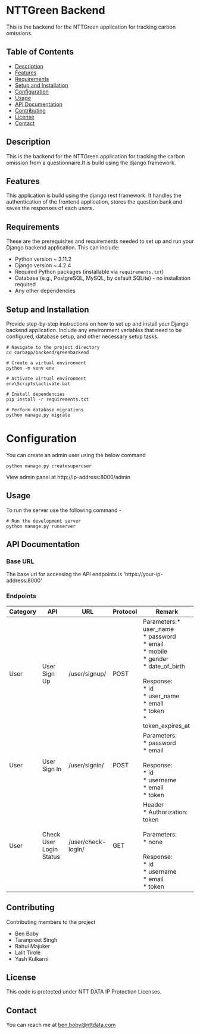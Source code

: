 # NTTGreen Backend

This is the backend for the NTTGreen application for tracking carbon omissions.

## Table of Contents

- [Description](#description)
- [Features](#features)
- [Requirements](#requirements)
- [Setup and Installation](#setup-and-installation)
- [Configuration](#configuration)
- [Usage](#usage)
- [API Documentation](#api-documentation)
- [Contributing](#contributing)
- [License](#license)
- [Contact](#contact)

## Description

This is the backend for the NTTGreen application for tracking the carbon omission from a questionnaire.It is build using the django framework.

## Features

This application is build using the django rest framework. It handles the authentication of the frontend application, stores the question bank and saves the responses of each users .

## Requirements

These are the prerequisites and requirements needed to set up and run your Django backend application. This can include:

- Python version ~ 3.11.2
- Django version ~ 4.2.4
- Required Python packages (installable via `requirements.txt`)
- Database (e.g., PostgreSQL, MySQL, by default SQLite) - no installation required
- Any other dependencies

## Setup and Installation

Provide step-by-step instructions on how to set up and install your Django backend application. Include any environment variables that need to be configured, database setup, and other necessary setup tasks.

```
# Navigate to the project directory
cd carbapp/backend/greenbackend

# Create a virtual environment
python -m venv env

# Activate virtual environment
env\Scripts\activate.bat

# Install dependencies
pip install -r requirements.txt

# Perform database migrations
python manage.py migrate
```


# Configuration
You can create an admin user using the below command
```
python manage.py createsuperuser
```
View admin panel at http://ip-address:8000/admin

## Usage
To run the server use the following command - 

```
# Run the development server
python manage.py runserver
```

## API Documentation
### Base URL
The base url for accessing the API endpoints is 'https://your-ip-address:8000'
### Endpoints
| Category | API                     | URL                 | Protocol | Remark                                                                                                                                                                                    |
| -------- | ----------------------- | ------------------- | -------- | ----------------------------------------------------------------------------------------------------------------------------------------------------------------------------------------- |
| User     | User Sign Up            | /user/signup/      | POST     | Parameters:\* user_name<br>\* password<br>\* email<br>\* mobile<br>\* gender<br>\* date_of_birth<br><br>Response:<br>\* id<br>\* user_name<br>\* email<br>\* token<br>\* token_expires_at |
| User     | User Sign In            | /user/signin/      | POST     | Parameters:<br>\* password<br>\* email<br><br>Response:<br>\* id<br>\* username<br>\* email<br>\* token                                                                                   |
| User     | Check User Login Status | /user/check-login/ | GET      | Header<br>\* Authorization: token<br><br>Parameters:<br>\* none<br><br>Response:<br>\* id<br>\* username<br>\* email<br>\* token                                                          |


## Contributing
Contributing members to the project
- Ben Boby
- Taranpreet Singh
- Rahul Majuker
- Lalit Tirole
- Yash Kulkarni

## License
This code is protected under NTT DATA IP Protection Licenses.

## Contact
You can reach me at ben.boby@nttdata.com